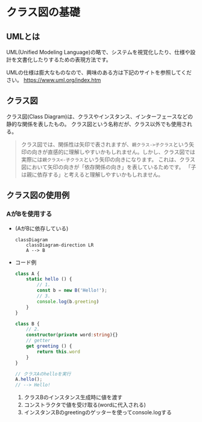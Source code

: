 # クラス図の基礎

## UMLとは

UML(Unified Modeling Language)の略で、システムを視覚化したり、仕様や設計を文書化したりするための表現方法です。

UMLの仕様は膨大なものなので、興味のある方は下記のサイトを参照してください。
<https://www.uml.org/index.htm>
## クラス図

クラス図(Class Diagram)は、クラスやインスタンス、インターフェースなどの静的な関係を表したもの。
クラス図という名称だが、クラス以外でも使用される。

> クラス図では、関係性は矢印で表されますが、`親クラス->子クラス`という矢印の向きが直感的に理解しやすいかもしれません。しかし、クラス図では実際には`親クラス<-子クラス`という矢印の向きになります。
> これは、クラス図において矢印の向きが「依存関係の向き」を表しているためです。
> 「子は親に依存する」と考えると理解しやすいかもしれません。

## クラス図の使用例

### AがBを使用する

+ (AがBに依存している)
    ```mermaid
    classDiagram
        classDiagram-direction LR
        A --> B
    ```

+ コード例

    ```ts
    class A {
        static hello () {
            // 1.
            const b = new B('Hello!');
            // 3.
            console.log(b.greeting)
        }
    }

    class B {
        // 2.
        constructor(private word:string){}
        // getter
        get greeting () {
            return this.word
        }
    }

    // クラスAのhelloを実行
    A.hello();
    // --> Hello!
    ```

    1. クラスBのインスタンス生成時に値を渡す
    2. コンストラクタで値を受け取る(wordに代入される)
    3. インスタンスBのgreetingのゲッターを使ってconsole.logする

